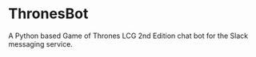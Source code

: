 # ThronesBot
A Python based Game of Thrones LCG 2nd Edition chat bot for the Slack messaging service.
